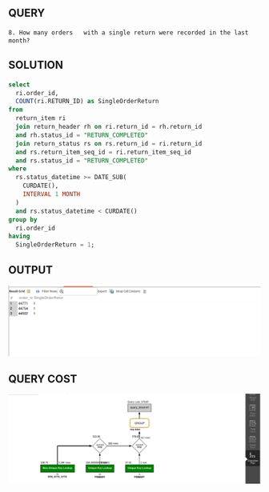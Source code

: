## QUERY

    8. How many orders	 with a single return were recorded in the last month?

## SOLUTION

``` sql
select 
  ri.order_id, 
  COUNT(ri.RETURN_ID) as SingleOrderReturn 
from 
  return_item ri 
  join return_header rh on ri.return_id = rh.return_id 
  and rh.status_id = "RETURN_COMPLETED" 
  join return_status rs on rs.return_id = ri.return_id 
  and rs.return_item_seq_id = ri.return_item_seq_id 
  and rs.status_id = "RETURN_COMPLETED" 
where 
  rs.status_datetime >= DATE_SUB(
    CURDATE(), 
    INTERVAL 1 MONTH
  ) 
  and rs.status_datetime < CURDATE() 
group by 
  ri.order_id 
having 
  SingleOrderReturn = 1;

```

## OUTPUT 

![Alt text](image.png)

## QUERY COST 

![Alt text](image-1.png)